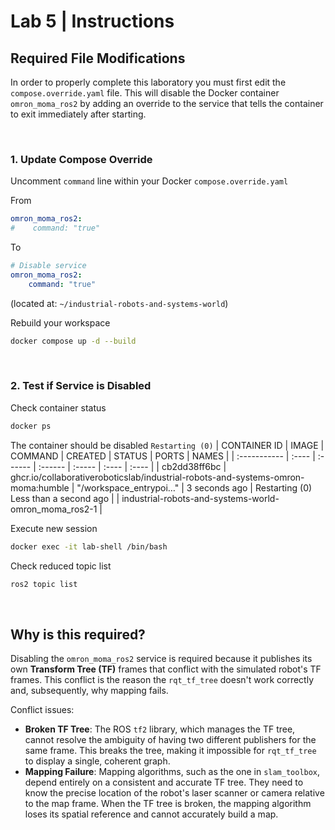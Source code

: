 # Lab 5 | Instructions

## Required File Modifications

In order to properly complete this laboratory you must first edit the `compose.override.yaml` file.
This will disable the Docker container `omron_moma_ros2` by adding an override to the service that tells the container to exit immediately after starting.

<br>

### 1. Update Compose Override

Uncomment `command` line within your Docker `compose.override.yaml`

From
```yaml
omron_moma_ros2:
#    command: "true"
```

To
```yaml
# Disable service
omron_moma_ros2:
    command: "true"
```
(located at: `~/industrial-robots-and-systems-world`)

Rebuild your workspace
```sh
docker compose up -d --build
```

<br>

### 2. Test if Service is Disabled

Check container status
```sh
docker ps
```

The container should be disabled `Restarting (0)`
| CONTAINER ID | IMAGE | COMMAND | CREATED | STATUS | PORTS | NAMES |
| :----------- | :---- | :------ | :------ | :----- | :---- | :---- |
| cb2dd38ff6bc | ghcr.io/collaborativeroboticslab/industrial-robots-and-systems-omron-moma:humble | "/workspace_entrypoi…" | 3 seconds ago | Restarting (0) Less than a second ago | | industrial-robots-and-systems-world-omron_moma_ros2-1 |

Execute new session
```sh
docker exec -it lab-shell /bin/bash
```

Check reduced topic list
```sh
ros2 topic list
```

<br>

## Why is this required?

Disabling the `omron_moma_ros2` service is required because it publishes its own **Transform Tree (TF)** frames that conflict with the simulated robot's TF frames. This conflict is the reason the `rqt_tf_tree` doesn't work correctly and, subsequently, why mapping fails.

Conflict issues:
- **Broken TF Tree**: The ROS `tf2` library, which manages the TF tree, cannot resolve the ambiguity of having two different publishers for the same frame. This breaks the tree, making it impossible for `rqt_tf_tree` to display a single, coherent graph.
- **Mapping Failure**: Mapping algorithms, such as the one in `slam_toolbox`, depend entirely on a consistent and accurate TF tree. They need to know the precise location of the robot's laser scanner or camera relative to the map frame. When the TF tree is broken, the mapping algorithm loses its spatial reference and cannot accurately build a map.